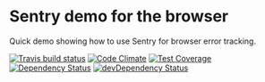 # Sentry demo for the browser

Quick demo showing how to use Sentry for browser error tracking.

[![Travis build status](http://img.shields.io/travis/howard/sentry-browser-demo.svg?style=flat)](https://travis-ci.org/howard/sentry-browser-demo)
[![Code Climate](https://codeclimate.com/github/howard/sentry-browser-demo/badges/gpa.svg)](https://codeclimate.com/github/howard/sentry-browser-demo)
[![Test Coverage](https://codeclimate.com/github/howard/sentry-browser-demo/badges/coverage.svg)](https://codeclimate.com/github/howard/sentry-browser-demo)
[![Dependency Status](https://david-dm.org/howard/sentry-browser-demo.svg)](https://david-dm.org/howard/sentry-browser-demo)
[![devDependency Status](https://david-dm.org/howard/sentry-browser-demo/dev-status.svg)](https://david-dm.org/howard/sentry-browser-demo#info=devDependencies)
